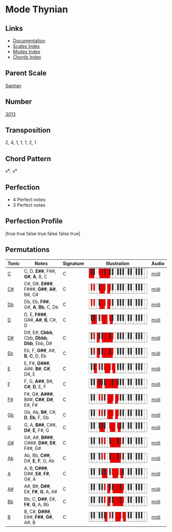 # Mode Thynian

## Links

- [Documentation](README.md)
- [Scales Index](Scales.md)
- [Modes Index](Modes.md)
- [Chords Index](Chords.md)

## Parent Scale

[Saptian](ScaleSaptian.md)

## Number

[3013](https://ianring.com/musictheory/scales/3013)

## Transposition

2, 4, 1, 1, 1, 2, 1

## Chord Pattern

v⁰, v⁰

## Perfection

- 4 Perfect notes
- 3 Perfect notes

## Perfection Profile

[true true false true false false true]

## Permutations

| Tonic | Notes | Signature | Illustration | Audio |
|-------|-------|-----------|--------------|-------|
| [C](ModeCNaturalThynian.md) | C, D, **E##**, F##, **G#**, **A**, B, C | C | ![CNaturalThynian](ModeCNaturalThynian.png) | [midi](https://github.com/edipermadi/music/blob/main/docs/ModeCNaturalThynian.mid?raw=true) |
| [C#](ModeCSharpThynian.md) | C#, D#, **E###**, F###, **G##**, **A#**, B#, C# | C | ![CSharpThynian](ModeCSharpThynian.png) | [midi](https://github.com/edipermadi/music/blob/main/docs/ModeCSharpThynian.mid?raw=true) |
| [Db](ModeDFlatThynian.md) | Db, Eb, **F##**, G#, **A**, **Bb**, C, Db | C | ![DFlatThynian](ModeDFlatThynian.png) | [midi](https://github.com/edipermadi/music/blob/main/docs/ModeDFlatThynian.mid?raw=true) |
| [D](ModeDNaturalThynian.md) | D, E, **F###**, G##, **A#**, **B**, C#, D | C | ![DNaturalThynian](ModeDNaturalThynian.png) | [midi](https://github.com/edipermadi/music/blob/main/docs/ModeDNaturalThynian.mid?raw=true) |
| [D#](ModeDSharpThynian.md) | D#, E#, **Cbbb**, Cbb, **Dbbb**, **Dbb**, Ebb, D# | C | ![DSharpThynian](ModeDSharpThynian.png) | [midi](https://github.com/edipermadi/music/blob/main/docs/ModeDSharpThynian.mid?raw=true) |
| [Eb](ModeEFlatThynian.md) | Eb, F, **G##**, A#, **B**, **C**, D, Eb | C | ![EFlatThynian](ModeEFlatThynian.png) | [midi](https://github.com/edipermadi/music/blob/main/docs/ModeEFlatThynian.mid?raw=true) |
| [E](ModeENaturalThynian.md) | E, F#, **G###**, A##, **B#**, **C#**, D#, E | C | ![ENaturalThynian](ModeENaturalThynian.png) | [midi](https://github.com/edipermadi/music/blob/main/docs/ModeENaturalThynian.mid?raw=true) |
| [F](ModeFNaturalThynian.md) | F, G, **A##**, B#, **C#**, **D**, E, F | C | ![FNaturalThynian](ModeFNaturalThynian.png) | [midi](https://github.com/edipermadi/music/blob/main/docs/ModeFNaturalThynian.mid?raw=true) |
| [F#](ModeFSharpThynian.md) | F#, G#, **A###**, B##, **C##**, **D#**, E#, F# | C | ![FSharpThynian](ModeFSharpThynian.png) | [midi](https://github.com/edipermadi/music/blob/main/docs/ModeFSharpThynian.mid?raw=true) |
| [Gb](ModeGFlatThynian.md) | Gb, Ab, **B#**, C#, **D**, **Eb**, F, Gb | C | ![GFlatThynian](ModeGFlatThynian.png) | [midi](https://github.com/edipermadi/music/blob/main/docs/ModeGFlatThynian.mid?raw=true) |
| [G](ModeGNaturalThynian.md) | G, A, **B##**, C##, **D#**, **E**, F#, G | C | ![GNaturalThynian](ModeGNaturalThynian.png) | [midi](https://github.com/edipermadi/music/blob/main/docs/ModeGNaturalThynian.mid?raw=true) |
| [G#](ModeGSharpThynian.md) | G#, A#, **B###**, C###, **D##**, **E#**, F##, G# | C | ![GSharpThynian](ModeGSharpThynian.png) | [midi](https://github.com/edipermadi/music/blob/main/docs/ModeGSharpThynian.mid?raw=true) |
| [Ab](ModeAFlatThynian.md) | Ab, Bb, **C##**, D#, **E**, **F**, G, Ab | C | ![AFlatThynian](ModeAFlatThynian.png) | [midi](https://github.com/edipermadi/music/blob/main/docs/ModeAFlatThynian.mid?raw=true) |
| [A](ModeANaturalThynian.md) | A, B, **C###**, D##, **E#**, **F#**, G#, A | C | ![ANaturalThynian](ModeANaturalThynian.png) | [midi](https://github.com/edipermadi/music/blob/main/docs/ModeANaturalThynian.mid?raw=true) |
| [A#](ModeASharpThynian.md) | A#, B#, **D##**, E#, **F#**, **G**, A, A# | C | ![ASharpThynian](ModeASharpThynian.png) | [midi](https://github.com/edipermadi/music/blob/main/docs/ModeASharpThynian.mid?raw=true) |
| [Bb](ModeBFlatThynian.md) | Bb, C, **D##**, E#, **F#**, **G**, A, Bb | C | ![BFlatThynian](ModeBFlatThynian.png) | [midi](https://github.com/edipermadi/music/blob/main/docs/ModeBFlatThynian.mid?raw=true) |
| [B](ModeBNaturalThynian.md) | B, C#, **D###**, E##, **F##**, **G#**, A#, B | C | ![BNaturalThynian](ModeBNaturalThynian.png) | [midi](https://github.com/edipermadi/music/blob/main/docs/ModeBNaturalThynian.mid?raw=true) |
